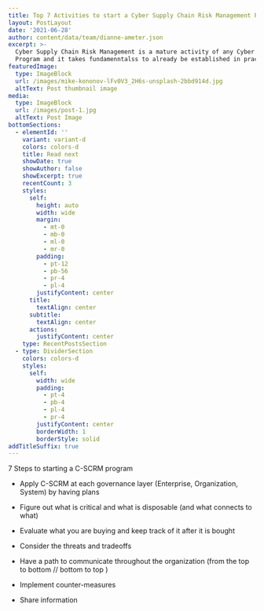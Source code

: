 ```yaml
---
title: Top 7 Activities to start a Cyber Supply Chain Risk Management Program
layout: PostLayout
date: '2021-06-28'
author: content/data/team/dianne-ameter.json
excerpt: >-
  Cyber Supply Chain Risk Management is a mature activity of any Cyber Security
  Program and it takes fundamenntalss to already be established in practiced.
featuredImage:
  type: ImageBlock
  url: /images/mike-kononov-lFv0V3_2H6s-unsplash-2bbd914d.jpg
  altText: Post thumbnail image
media:
  type: ImageBlock
  url: /images/post-1.jpg
  altText: Post Image
bottomSections:
  - elementId: ''
    variant: variant-d
    colors: colors-d
    title: Read next
    showDate: true
    showAuthor: false
    showExcerpt: true
    recentCount: 3
    styles:
      self:
        height: auto
        width: wide
        margin:
          - mt-0
          - mb-0
          - ml-0
          - mr-0
        padding:
          - pt-12
          - pb-56
          - pr-4
          - pl-4
        justifyContent: center
      title:
        textAlign: center
      subtitle:
        textAlign: center
      actions:
        justifyContent: center
    type: RecentPostsSection
  - type: DividerSection
    colors: colors-d
    styles:
      self:
        width: wide
        padding:
          - pt-4
          - pb-4
          - pl-4
          - pr-4
        justifyContent: center
        borderWidth: 1
        borderStyle: solid
addTitleSuffix: true
---
```

7 Steps to starting a C-SCRM program

*   Apply C-SCRM at each governance layer (Enterprise, Organization, System) by having plans

*   Figure out what is critical and what is disposable (and what connects to what) 

*   Evaluate what you are buying and keep track of it after it is bought

*   Consider the threats and tradeoffs

*   Have a path to communicate throughout the organization (from the top to bottom // bottom to top )

*   Implement counter-measures 

*   Share information 

